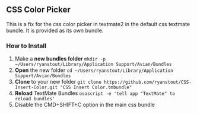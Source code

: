 ## CSS Color Picker

This is a fix for the css color picker in textmate2 in the default css textmate bundle.  It is provided as its own bundle.

### How to Install

1. Make a **new bundles folder** `mkdir -p ~/Users/ryanstout/Library/Application Support/Avian/Bundles`
2. **Open** the new folder `cd ~/Users/ryanstout/Library/Application Support/Avian/Bundles`
3. **Clone** to your new folder `git clone https://github.com/ryanstout/CSS-Insert-Color.git "CSS Insert Color.tmbundle"`
4. **Reload** TextMate Bundles `osascript -e 'tell app "TextMate" to reload bundles'`
5. Disable the CMD+SHIFT+C option in the main css bundle